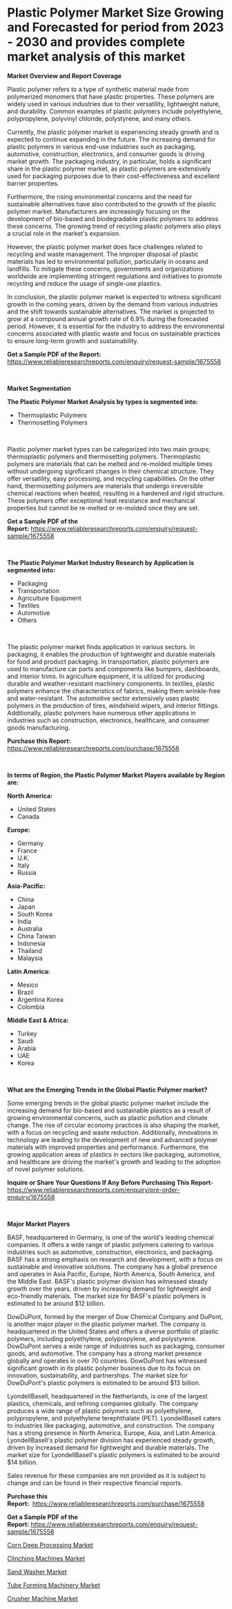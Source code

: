 <p><h1>Plastic Polymer Market Size Growing and Forecasted for period from 2023 - 2030 and provides complete market analysis of this market</h1></p><p><strong>Market Overview and Report Coverage</strong></p>
<p><p>Plastic polymer refers to a type of synthetic material made from polymerized monomers that have plastic properties. These polymers are widely used in various industries due to their versatility, lightweight nature, and durability. Common examples of plastic polymers include polyethylene, polypropylene, polyvinyl chloride, polystyrene, and many others.</p><p>Currently, the plastic polymer market is experiencing steady growth and is expected to continue expanding in the future. The increasing demand for plastic polymers in various end-use industries such as packaging, automotive, construction, electronics, and consumer goods is driving market growth. The packaging industry, in particular, holds a significant share in the plastic polymer market, as plastic polymers are extensively used for packaging purposes due to their cost-effectiveness and excellent barrier properties.</p><p>Furthermore, the rising environmental concerns and the need for sustainable alternatives have also contributed to the growth of the plastic polymer market. Manufacturers are increasingly focusing on the development of bio-based and biodegradable plastic polymers to address these concerns. The growing trend of recycling plastic polymers also plays a crucial role in the market's expansion.</p><p>However, the plastic polymer market does face challenges related to recycling and waste management. The improper disposal of plastic materials has led to environmental pollution, particularly in oceans and landfills. To mitigate these concerns, governments and organizations worldwide are implementing stringent regulations and initiatives to promote recycling and reduce the usage of single-use plastics.</p><p>In conclusion, the plastic polymer market is expected to witness significant growth in the coming years, driven by the demand from various industries and the shift towards sustainable alternatives. The market is projected to grow at a compound annual growth rate of 6.9% during the forecasted period. However, it is essential for the industry to address the environmental concerns associated with plastic waste and focus on sustainable practices to ensure long-term growth and sustainability.</p></p>
<p><strong>Get a Sample PDF of the Report:</strong> <a href="https://www.reliableresearchreports.com/enquiry/request-sample/1675558">https://www.reliableresearchreports.com/enquiry/request-sample/1675558</a></p>
<p>&nbsp;</p>
<p><strong>Market Segmentation</strong></p>
<p><strong>The Plastic Polymer Market Analysis by types is segmented into:</strong></p>
<p><ul><li>Thermoplastic Polymers</li><li>Thermosetting Polymers</li></ul></p>
<p>&nbsp;</p>
<p><p>Plastic polymer market types can be categorized into two main groups; thermoplastic polymers and thermosetting polymers. Thermoplastic polymers are materials that can be melted and re-molded multiple times without undergoing significant changes in their chemical structure. They offer versatility, easy processing, and recycling capabilities. On the other hand, thermosetting polymers are materials that undergo irreversible chemical reactions when heated, resulting in a hardened and rigid structure. These polymers offer exceptional heat resistance and mechanical properties but cannot be re-melted or re-molded once they are set.</p></p>
<p><strong>Get a Sample PDF of the Report:</strong>&nbsp;<a href="https://www.reliableresearchreports.com/enquiry/request-sample/1675558">https://www.reliableresearchreports.com/enquiry/request-sample/1675558</a></p>
<p>&nbsp;</p>
<p><strong>The Plastic Polymer Market Industry Research by Application is segmented into:</strong></p>
<p><ul><li>Packaging</li><li>Transportation</li><li>Agriculture Equipment</li><li>Textiles</li><li>Automotive</li><li>Others</li></ul></p>
<p>&nbsp;</p>
<p><p>The plastic polymer market finds application in various sectors. In packaging, it enables the production of lightweight and durable materials for food and product packaging. In transportation, plastic polymers are used to manufacture car parts and components like bumpers, dashboards, and interior trims. In agriculture equipment, it is utilized for producing durable and weather-resistant machinery components. In textiles, plastic polymers enhance the characteristics of fabrics, making them wrinkle-free and water-resistant. The automotive sector extensively uses plastic polymers in the production of tires, windshield wipers, and interior fittings. Additionally, plastic polymers have numerous other applications in industries such as construction, electronics, healthcare, and consumer goods manufacturing.</p></p>
<p><strong>Purchase this Report:</strong>&nbsp; <a href="https://www.reliableresearchreports.com/purchase/1675558">https://www.reliableresearchreports.com/purchase/1675558</a></p>
<p>&nbsp;</p>
<p><strong>In terms of Region, the Plastic Polymer Market Players available by Region are:</strong></p>
<p>
    <p> <strong> North America: </strong>
        <ul>
            <li>United States</li>
            <li>Canada</li>
        </ul>
        </p> 
    <p> <strong> Europe: </strong>
        <ul>
            <li>Germany</li>
            <li>France</li>
            <li>U.K.</li>
            <li>Italy</li>
            <li>Russia</li>
        </ul>
        </p> 
    <p> <strong> Asia-Pacific: </strong>
        <ul>
            <li>China</li>
            <li>Japan</li>
            <li>South Korea</li>
            <li>India</li>
            <li>Australia</li>
            <li>China Taiwan</li>
            <li>Indonesia</li>
            <li>Thailand</li>
            <li>Malaysia</li>
        </ul>
        </p> 
    <p> <strong> Latin America: </strong>
        <ul>
            <li>Mexico</li>
            <li>Brazil</li>
            <li>Argentina Korea</li>
            <li>Colombia</li>
        </ul>
        </p> 
    <p> <strong> Middle East & Africa: </strong>
        <ul>
            <li>Turkey</li>
            <li>Saudi</li>
            <li>Arabia</li>
            <li>UAE</li>
            <li>Korea</li>
        </ul>
    </p>
    </p>
<p>&nbsp;</p>
<p><strong>What are the Emerging Trends in the Global Plastic Polymer market?</strong></p>
<p><p>Some emerging trends in the global plastic polymer market include the increasing demand for bio-based and sustainable plastics as a result of growing environmental concerns, such as plastic pollution and climate change. The rise of circular economy practices is also shaping the market, with a focus on recycling and waste reduction. Additionally, innovations in technology are leading to the development of new and advanced polymer materials with improved properties and performance. Furthermore, the growing application areas of plastics in sectors like packaging, automotive, and healthcare are driving the market's growth and leading to the adoption of novel polymer solutions.</p></p>
<p><strong>Inquire or Share Your Questions If Any Before Purchasing This Report</strong>- <a href="https://www.reliableresearchreports.com/enquiry/pre-order-enquiry/1675558">https://www.reliableresearchreports.com/enquiry/pre-order-enquiry/1675558</a></p>
<p>&nbsp;</p>
<p><strong>Major Market Players</strong></p>
<p><p>BASF, headquartered in Germany, is one of the world's leading chemical companies. It offers a wide range of plastic polymers catering to various industries such as automotive, construction, electronics, and packaging. BASF has a strong emphasis on research and development, with a focus on sustainable and innovative solutions. The company has a global presence and operates in Asia Pacific, Europe, North America, South America, and the Middle East. BASF's plastic polymer division has witnessed steady growth over the years, driven by increasing demand for lightweight and eco-friendly materials. The market size for BASF's plastic polymers is estimated to be around $12 billion.</p><p>DowDuPont, formed by the merger of Dow Chemical Company and DuPont, is another major player in the plastic polymer market. The company is headquartered in the United States and offers a diverse portfolio of plastic polymers, including polyethylene, polypropylene, and polystyrene. DowDuPont serves a wide range of industries such as packaging, consumer goods, and automotive. The company has a strong market presence globally and operates in over 70 countries. DowDuPont has witnessed significant growth in its plastic polymer business due to its focus on innovation, sustainability, and partnerships. The market size for DowDuPont's plastic polymers is estimated to be around $13 billion.</p><p>LyondellBasell, headquartered in the Netherlands, is one of the largest plastics, chemicals, and refining companies globally. The company produces a wide range of plastic polymers such as polyethylene, polypropylene, and polyethylene terephthalate (PET). LyondellBasell caters to industries like packaging, automotive, and construction. The company has a strong presence in North America, Europe, Asia, and Latin America. LyondellBasell's plastic polymer division has experienced steady growth, driven by increased demand for lightweight and durable materials. The market size for LyondellBasell's plastic polymers is estimated to be around $14 billion.</p><p>Sales revenue for these companies are not provided as it is subject to change and can be found in their respective financial reports.</p></p>
<p><strong>Purchase this Report:</strong>&nbsp;&nbsp;<a href="https://www.reliableresearchreports.com/purchase/1675558">https://www.reliableresearchreports.com/purchase/1675558</a></p>
<p></p>
<p><strong>Get a Sample PDF of the Report:</strong>&nbsp;<a href="https://www.reliableresearchreports.com/enquiry/request-sample/1675558">https://www.reliableresearchreports.com/enquiry/request-sample/1675558</a></p>
<p><p><a href="https://medium.com/@jazminjones30/corn-deep-processing-market-insight-market-trends-growth-forecasted-from-2023-to-2030-b1fa9bdb6809">Corn Deep Processing Market</a></p><p><a href="https://medium.com/@oletawunsch/clinching-machines-market-analysis-its-cagr-market-segmentation-and-global-industry-overview-78d191fb9ccc">Clinching Machines Market</a></p><p><a href="https://medium.com/@majorwalker1947/sand-washer-market-competitive-analysis-market-trends-and-forecast-to-2030-7f2e62327f6e">Sand Washer Market</a></p><p><a href="https://medium.com/@kimwalker82/tube-forming-machinery-market-insight-market-trends-growth-forecasted-from-2023-to-2030-b830a568af4d">Tube Forming Machinery Market</a></p><p><a href="https://medium.com/@claudekunze/analyzing-crusher-machine-market-global-industry-perspective-and-forecast-2023-to-2030-6bc20f98292e">Crusher Machine Market</a></p></p>
